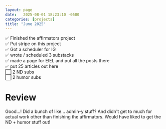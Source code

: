 ```yaml
---
layout: page
date:   2025-08-01 18:23:10 -0500
categories: [projects]
title: "June 2025"
---
```


✅ Finished the affirmators project  
✅ Put stripe on this project  
✅ Got a scheduler for IG  
✅ wrote / scheduled 3 substacks  
✅ made a page for EIEL and put all the posts there  
✅ put 25 articles out here  
⬜ 2 ND subs  
⬜ 2 humor subs   

# Review
Good...! Did a bunch of like... admin-y stuff? And didn't get to much for actual work other than finishing the affirmators. Would have liked to get the ND + humor stuff out! 